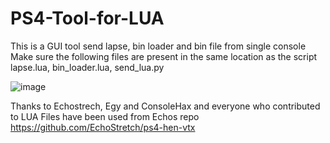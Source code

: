 # PS4-Tool-for-LUA
This is a GUI tool send lapse, bin loader and bin file from single console
Make sure the following files are present in the same location as the script 
lapse.lua, bin_loader.lua, send_lua.py

![image](https://github.com/user-attachments/assets/361ae968-f208-415a-87af-054ce61d47b0)


Thanks to Echostrech, Egy and ConsoleHax and everyone who contributed to LUA
Files have been used from Echos repo https://github.com/EchoStretch/ps4-hen-vtx
